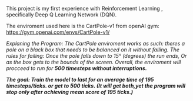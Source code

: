 This project is my first experience with Reinforcement Learning , specifically Deep Q Learning Network (DQN).

The enviroment used here is the CartPole-v1 from openAI gym: https://gym.openai.com/envs/CartPole-v1/

<i>Explaning the Program:<i/>
The CartPole enviroment works as such: theres a pole on a black box that needs to be balanced on it without falling.
The rules for failing: Once the pole falls down to 15° (degrees) the run ends, Or as the box gets to the bounds of the screen.
Overall, the enviroment will procceed to run for <b>500 timesteps<b/> without interruptions.

<i>The goal:</i> Train the model to last for an average time of 195 timesteps/ticks. or get to 500 ticks. (It will get both,yet the program
will stop only after achieving mean score of 195 ticks.)
